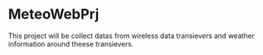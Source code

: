 # MeteoWebPrj
This project will be collect datas from wireless data transievers and weather information around theese transievers.
